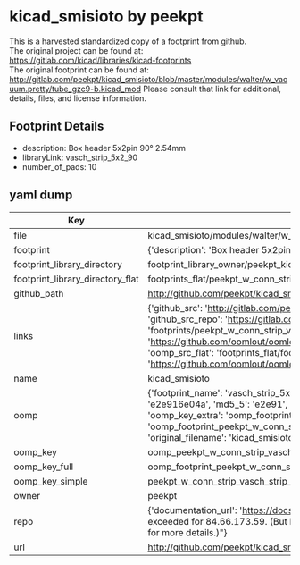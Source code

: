 # kicad_smisioto by peekpt  
This is a harvested standardized copy of a footprint from github.  
The original project can be found at:  
https://gitlab.com/kicad/libraries/kicad-footprints  
The original footprint can be found at:
http://gitlab.com/peekpt/kicad_smisioto/blob/master/modules/walter/w_vacuum.pretty/tube_gzc9-b.kicad_mod
Please consult that link for additional, details, files, and license information.  
## Footprint Details
* description: Box header 5x2pin 90° 2.54mm  
* libraryLink: vasch_strip_5x2_90  
* number_of_pads: 10  
## yaml dump  
| Key | Value |  
| --- | --- |  
| file | kicad_smisioto/modules/walter/w_conn_strip.pretty/vasch_strip_5x2_90.kicad_mod |  
| footprint | {'description': 'Box header 5x2pin 90° 2.54mm', 'libraryLink': 'vasch_strip_5x2_90', 'number_of_pads': 10} |  
| footprint_library_directory | footprint_library_owner/peekpt_kicad_smisioto |  
| footprint_library_directory_flat | footprints_flat/peekpt_w_conn_strip_vasch_strip_5x2_90/working |  
| github_path | http://github.com/peekpt/kicad_smisioto/blob/master/modules/walter/w_conn_strip.pretty/vasch_strip_5x2_90.kicad_mod |  
| links | {'github_src': 'http://gitlab.com/peekpt/kicad_smisioto/blob/master/modules/walter/w_vacuum.pretty/tube_gzc9-b.kicad_mod', 'github_src_repo': 'https://gitlab.com/kicad/libraries/kicad-footprints', 'oomp_bot': 'footprints/peekpt_w_conn_strip_vasch_strip_5x2_90/working', 'oomp_bot_github': 'https://github.com/oomlout/oomlout_oomp_footprint_bot/tree/main/footprints/peekpt_w_conn_strip_vasch_strip_5x2_90/working', 'oomp_src_flat': 'footprints_flat/footprints_flat/peekpt_w_conn_strip_vasch_strip_5x2_90/working', 'oomp_src_flat_github': 'https://github.com/oomlout/oomlout_oomp_footprint_src/tree/main/footprints_flat/peekpt_w_conn_strip_vasch_strip_5x2_90/working'} |  
| name | kicad_smisioto |  
| oomp | {'footprint_name': 'vasch_strip_5x2_90', 'library_name': 'w_conn_strip', 'md5': 'e2e916e04a5a687a7783c967e5e8bb30', 'md5_10': 'e2e916e04a', 'md5_5': 'e2e91', 'md5_6': 'e2e916', 'oomp_key': 'oomp_peekpt_w_conn_strip_vasch_strip_5x2_90', 'oomp_key_extra': 'oomp_footprint_peekpt_w_conn_strip_vasch_strip_5x2_90', 'oomp_key_full': 'oomp_footprint_peekpt_w_conn_strip_vasch_strip_5x2_90_e2e916', 'oomp_key_simple': 'peekpt_w_conn_strip_vasch_strip_5x2_90', 'original_filename': 'kicad_smisioto/modules/walter/w_conn_strip.pretty/vasch_strip_5x2_90.kicad_mod', 'owner_name': 'peekpt'} |  
| oomp_key | oomp_peekpt_w_conn_strip_vasch_strip_5x2_90 |  
| oomp_key_full | oomp_footprint_peekpt_w_conn_strip_vasch_strip_5x2_90 |  
| oomp_key_simple | peekpt_w_conn_strip_vasch_strip_5x2_90 |  
| owner | peekpt |  
| repo | {'documentation_url': 'https://docs.github.com/rest/overview/resources-in-the-rest-api#rate-limiting', 'message': "API rate limit exceeded for 84.66.173.59. (But here's the good news: Authenticated requests get a higher rate limit. Check out the documentation for more details.)"} |  
| url | http://github.com/peekpt/kicad_smisioto |  


